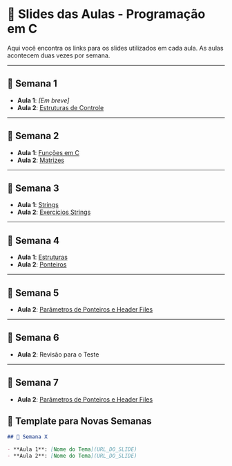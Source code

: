 # 📖 Slides das Aulas - Programação em C

Aqui você encontra os links para os slides utilizados em cada aula. As aulas acontecem duas vezes por semana.

---

## 📅 Semana 1

- **Aula 1**: _[Em breve]_  
- **Aula 2**: [Estruturas de Controle](https://docs.google.com/presentation/d/e/2PACX-1vTb-wrF9OgwdbKDCZ4F8syWgr9VYThlaDaT6CURIFcviQZhTsuFr8VQTKs8Y2Vkx3XvSCnuKpVO0p6Q/pub?start=false&loop=false&delayms=3000)

---

## 📅 Semana 2

- **Aula 1**: [Funções em C](https://docs.google.com/presentation/d/e/2PACX-1vTA1y2xD8RnvhRNV1OMjeiUbo0_IcBVgb4QSceBB9Nnr_wtUavWqcB6WgghP5m9Iw/pub?start=false&loop=false&delayms=3000)
- **Aula 2**: [Matrizes](https://docs.google.com/presentation/d/e/2PACX-1vSmGyb91D2cY3Bo72MvktBRj-Iht1SYceTjwZNVPMiT9cBoYrHIX-NMxlLXQNVbDg/pub?start=false&loop=false&delayms=3000)

---

## 📅 Semana 3

- **Aula 1**: [Strings](https://docs.google.com/presentation/d/e/2PACX-1vS08SAxQvRfHzgAmpVkfB4AHbBa6kbXr8EctGXA5Vj29EfctbiTjVgzfY9Ez6ytTQ/pub?start=false&loop=false&delayms=3000)  
- **Aula 2**: [Exercícios Strings](https://docs.google.com/presentation/d/e/2PACX-1vSCOHkQ2uKd8TFRCMRqRXgrOkSIJ8Fy0lCASGkV4S49dmj9ObQlCgUneFygqEU1_4sKSEKV8LWOu18K/pub?start=false&loop=false&delayms=3000)

---

## 📅 Semana 4

- **Aula 1**: [Estruturas](https://docs.google.com/presentation/d/e/2PACX-1vTqyyuXvBGeCJheWNnKaui1sUJdwNp6NgYMNpAJWLODYTMp6ZcGQmYMLuoQUHeSsLHTEpoJsAvRd1f_/pub?start=false&loop=false&delayms=3000)
- **Aula 2**: [Ponteiros](https://docs.google.com/presentation/d/e/2PACX-1vTjkMBYgWs-sFwIfQJDh2MX_2AbWYNr_nYqCRxtToWfy6N1hsHI9mRDtFXom0zdlg/pub?start=false&loop=false&delayms=3000)

---

## 📅 Semana 5

- **Aula 2**: [Parâmetros de Ponteiros e Header Files](https://docs.google.com/presentation/d/e/2PACX-1vTb9OOAuSql9ocSXdbCs5uRKIMkjTaz4G0PkYXqhQ0k4dRoGy6xUcNQQhfaOubtgw/pub?start=false&loop=false&delayms=3000)

---

## 📅 Semana 6

- **Aula 2**: Revisão para o Teste 


---

## 📅 Semana 7

- **Aula 2**: [Parâmetros de Ponteiros e Header Files](https://docs.google.com/presentation/d/e/2PACX-1vTb9OOAuSql9ocSXdbCs5uRKIMkjTaz4G0PkYXqhQ0k4dRoGy6xUcNQQhfaOubtgw/pub?start=false&loop=false&delayms=3000)



## 📅 Template para Novas Semanas

```markdown
## 📅 Semana X

- **Aula 1**: [Nome do Tema](URL_DO_SLIDE)  
- **Aula 2**: [Nome do Tema](URL_DO_SLIDE)
